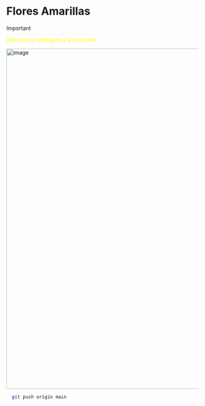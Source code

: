 # Flores Amarillas

>[!IMPORTANT]
><a href="https://leafy-souffle-a68101.netlify.app/" style="color: yellow; text-decoration: none;">Dale click y redirigete a la vista web</a>

<img width="1919" height="892" alt="image" src="https://github.com/user-attachments/assets/b801eb99-837f-4277-8b3f-8b0ce705d32b" />

```bash
  git push origin main
```
